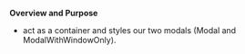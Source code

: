 **Overview and Purpose**

- act as a container and styles our two modals (Modal and ModalWithWindowOnly).
